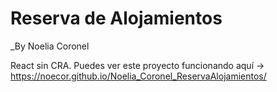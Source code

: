 # Reserva de Alojamientos
_By Noelia Coronel

React sin CRA.
Puedes ver este proyecto funcionando aquí -> https://noecor.github.io/Noelia_Coronel_ReservaAlojamientos/
